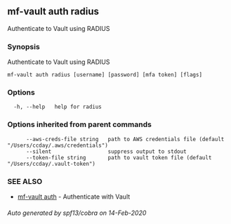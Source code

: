 ## mf-vault auth radius

Authenticate to Vault using RADIUS

### Synopsis

Authenticate to Vault using RADIUS

```
mf-vault auth radius [username] [password] [mfa token] [flags]
```

### Options

```
  -h, --help   help for radius
```

### Options inherited from parent commands

```
      --aws-creds-file string   path to AWS credentials file (default "/Users/ccday/.aws/credentials")
      --silent                  suppress output to stdout
      --token-file string       path to vault token file (default "/Users/ccday/.vault-token")
```

### SEE ALSO

* [mf-vault auth](mf-vault_auth.md)	 - Authenticate with Vault

###### Auto generated by spf13/cobra on 14-Feb-2020
